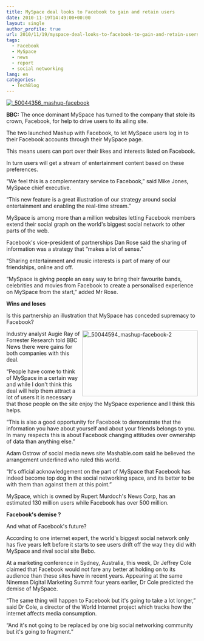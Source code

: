 ```yaml
---
title: MySpace deal looks to Facebook to gain and retain users
date: 2010-11-19T14:49:00+00:00
layout: single
author_profile: true
url: 2010/11/19/myspace-deal-looks-to-facebook-to-gain-and-retain-users/
tags:
  - Facebook
  - MySpace
  - news
  - report
  - social networking
lang: en
categories: 
  - TechBlog
---
```

[![_50044356_mashup-facebook](http://lh6.ggpht.com/_vaUVXcmC3OI/TOaHXQlmc8I/AAAAAAAADK4/ksNkPtiDAcI/_50044356_mashup-facebook_thumb%5B1%5D.gif?imgmax=800 "_50044356_mashup-facebook")](http://lh3.ggpht.com/_vaUVXcmC3OI/TOaHVBukP7I/AAAAAAAADK0/R__aVcdPM6U/s1600-h/_50044356_mashup-facebook%5B3%5D.gif)

**BBC:** The once dominant MySpace has turned to the company that stole its crown, Facebook, for help to drive users to its ailing site.

The two launched Mashup with Facebook, to let MySpace users log in to their Facebook accounts through their MySpace page.

This means users can port over their likes and interests listed on Facebook.

In turn users will get a stream of entertainment content based on these preferences.

“We feel this is a complementary service to Facebook,” said Mike Jones, MySpace chief executive.

“This new feature is a great illustration of our strategy around social entertainment and enabling the real-time stream.”

MySpace is among more than a million websites letting Facebook members extend their social graph on the world's biggest social network to other parts of the web.

Facebook's vice-president of partnerships Dan Rose said the sharing of information was a strategy that “makes a lot of sense.”

“Sharing entertainment and music interests is part of many of our friendships, online and off.

“MySpace is giving people an easy way to bring their favourite bands, celebrities and movies from Facebook to create a personalised experience on MySpace from the start,” added Mr Rose.

**Wins and loses**

Is this partnership an illustration that MySpace has conceded supremacy to Facebook?

[<img title="_50044594_mashup-facebook-2" border="0" alt="_50044594_mashup-facebook-2" align="right" src="http://lh4.ggpht.com/_vaUVXcmC3OI/TOaHbNWFrYI/AAAAAAAADLA/5jwCFYjVS4A/_50044594_mashup-facebook-2_thumb%5B1%5D.gif?imgmax=800" width="304" height="173" />](http://lh6.ggpht.com/_vaUVXcmC3OI/TOaHZZLOh_I/AAAAAAAADK8/myZZVTc9gK8/s1600-h/_50044594_mashup-facebook-2%5B3%5D.gif)Industry analyst Augie Ray of Forrester Research told BBC News there were gains for both companies with this deal.

“People have come to think of MySpace in a certain way and while I don't think this deal will help them attract a lot of users it is necessary that those people on the site enjoy the MySpace experience and I think this helps.

“This is also a good opportunity for Facebook to demonstrate that the information you have about yourself and about your friends belongs to you. In many respects this is about Facebook changing attitudes over ownership of data than anything else.”

Adam Ostrow of social media news site Mashable.com said he believed the arrangement underlined who ruled this world.

“It's official acknowledgement on the part of MySpace that Facebook has indeed become top dog in the social networking space, and its better to be with them than against them at this point.”

MySpace, which is owned by Rupert Murdoch's News Corp, has an estimated 130 million users while Facebook has over 500 million.

**Facebook's demise ?**

And what of Facebook's future?

According to one internet expert, the world's biggest social network only has five years left before it starts to see users drift off the way they did with MySpace and rival social site Bebo.

At a marketing conference in Sydney, Australia, this week, Dr Jeffrey Cole claimed that Facebook would not fare any better at holding on to its audience than these sites have in recent years. Appearing at the same Ninemsn Digital Marketing Summit four years earlier, Dr Cole predicted the demise of MySpace.

“The same thing will happen to Facebook but it's going to take a lot longer,” said Dr Cole, a director of the World Internet project which tracks how the internet affects media consumption.

“And it's not going to be replaced by one big social networking community but it's going to fragment.”